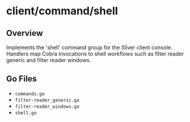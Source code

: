 # client/command/shell

## Overview

Implements the 'shell' command group for the Sliver client console. Handlers map Cobra invocations to shell workflows such as filter reader generic and filter reader windows.

## Go Files

- `commands.go`
- `filter-reader_generic.go`
- `filter-reader_windows.go`
- `shell.go`
